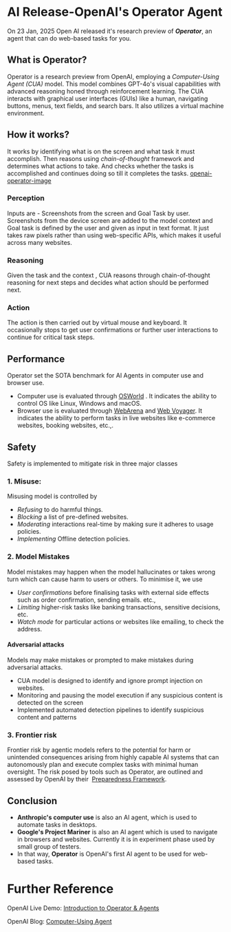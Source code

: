 
# AI Release-OpenAI's Operator Agent

On 23 Jan, 2025 Open AI released it's research preview of ***Operator***, an agent that can do web-based tasks for you.

## What is Operator?

Operator is a research preview from OpenAI, employing a *Computer-Using Agent (CUA)* model. This model combines GPT-4o's visual capabilities with advanced reasoning honed through reinforcement learning. The CUA interacts with graphical user interfaces (GUIs) like a human, navigating buttons, menus, text fields, and search bars. It also utilizes a virtual machine environment.


## How it works?
It works by identifying what is on the screen and what task it must accomplish. Then reasons using *chain-of-thought* framework and determines what actions to take. And checks whether the tasks is accomplished and continues doing so till it completes the tasks.
[openai-operator-image](https://github.com/DHARMA20/dharma20.github.io/blob/main/data/openai-operator.png)

### Perception
Inputs are - Screenshots from the screen and Goal Task by user.
Screenshots from the device screen are added to the model context and Goal task is defined by the user and given as input in text format. It just takes raw pixels rather than using web-specific APIs, which makes it useful across many websites. 

### Reasoning
Given the task and the context , CUA reasons through chain-of-thought reasoning for next steps and decides what action should be performed next. 

### Action
The action is then carried out by virtual mouse and keyboard. It occasionally stops to get user confirmations or further user interactions to continue for critical task steps.


## Performance

Operator set the SOTA benchmark for AI Agents in computer use and browser use. 
- Computer use is evaluated through [OSWorld](https://os-world.github.io/) . It indicates the ability to control OS like Linux, Windows and macOS.
- Browser use is evaluated through [WebArena](https://webarena.dev/) and [Web Voyager](https://langchain-ai.github.io/langgraph/tutorials/web-navigation/web_voyager/). It indicates the ability to perform tasks in live websites like e-commerce websites, booking websites, etc.,.


## Safety
Safety is implemented to mitigate risk in three major classes
### 1. Misuse:
Misusing model is controlled by
- *Refusing* to do harmful things.
- *Blocking* a list of pre-defined websites.
- *Moderating* interactions real-time by making sure it adheres to usage policies.
- *Implementing* Offline detection policies.

### 2. Model Mistakes
Model mistakes may happen when the model hallucinates or takes wrong turn which can cause harm to users or others.
To minimise it, we use
- *User confirmations* before finalising tasks with external side effects such as order confirmation, sending emails. etc.,
- *Limiting* higher-risk tasks like banking transactions, sensitive decisions, etc.
- *Watch mode* for particular actions or websites like emailing, to check the address.

#### Adversarial attacks
Models may make mistakes or prompted to make mistakes during adversarial attacks.
- CUA model is designed to identify and ignore prompt injection on websites.
- Monitoring and pausing the model execution if any suspicious content is detected on the screen
- Implemented automated detection pipelines to identify suspicious content and patterns

### 3. Frontier risk
Frontier risk by agentic models refers to the potential for harm or unintended consequences arising from highly capable AI systems that can autonomously plan and execute complex tasks with minimal human oversight. The risk posed by tools such as Operator, are outlined and assessed by OpenAI by their  [Preparedness Framework](https://cdn.openai.com/openai-preparedness-framework-beta.pdf).



## Conclusion
- **Anthropic's computer use** is also an AI agent, which is used to automate tasks in desktops.
- **Google's Project Mariner** is also an AI agent which is used to navigate in browsers and websites. Currently it is in experiment phase used by small group of testers.
- In that way, **Operator** is OpenAI's first AI agent to be used for web-based tasks. 



# Further Reference
OpenAI Live Demo: [Introduction to Operator & Agents](https://www.youtube.com/watch?v=CSE77wAdDLg)

OpenAI Blog: [Computer-Using Agent](https://openai.com/index/computer-using-agent/)
